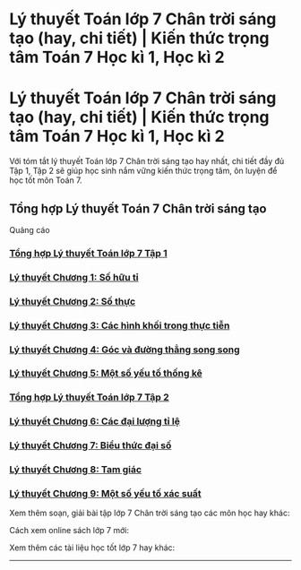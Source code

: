 # Lý thuyết Toán lớp 7 Chân trời sáng tạo (hay, chi tiết) | Kiến thức trọng tâm Toán 7 Học kì 1, Học kì 2

# Lý thuyết Toán lớp 7 Chân trời sáng tạo (hay, chi tiết) | Kiến thức trọng tâm Toán 7 Học kì 1, Học kì 2

Với tóm tắt lý thuyết Toán lớp 7 Chân trời sáng tạo hay nhất, chi tiết đầy đủ Tập 1, Tập 2 sẽ giúp học sinh nắm vững kiến thức trọng tâm, ôn luyện để học tốt môn Toán 7.

## Tổng hợp Lý thuyết Toán 7 Chân trời sáng tạo

Quảng cáo

### [**Tổng hợp Lý thuyết Toán lớp 7 Tập 1**](https://vietjack.com/toan-7-ct/ly-thuyet-toan-lop-7-tap-1-chan-troi.jsp)

### [**Lý thuyết Chương 1: Số hữu tỉ**](https://vietjack.com/toan-7-ct/ly-thuyet-chuong-1-so-huu-ti.jsp)

### [**Lý thuyết Chương 2: Số thực**](https://vietjack.com/toan-7-ct/ly-thuyet-chuong-2-so-thuc.jsp)

### [**Lý thuyết Chương 3: Các hình khối trong thực tiễn**](https://vietjack.com/toan-7-ct/ly-thuyet-chuong-3-cac-hinh-khoi-trong-thuc-tien.jsp)

### [**Lý thuyết Chương 4: Góc và đường thẳng song song**](https://vietjack.com/toan-7-ct/ly-thuyet-chuong-4-goc-va-duong-thang-song-song.jsp)

### [**Lý thuyết Chương 5: Một số yếu tố thống kê**](https://vietjack.com/toan-7-ct/ly-thuyet-chuong-5-mot-so-yeu-to-thong-ke.jsp)

### [**Tổng hợp Lý thuyết Toán lớp 7 Tập 2**](https://vietjack.com/toan-7-ct/ly-thuyet-toan-lop-7-tap-2-chan-troi.jsp)

### [**Lý thuyết Chương 6: Các đại lượng tỉ lệ**](https://vietjack.com/toan-7-ct/ly-thuyet-chuong-6-cac-dai-luong-ti-le.jsp)

### [**Lý thuyết Chương 7: Biểu thức đại số**](https://vietjack.com/toan-7-ct/ly-thuyet-chuong-7-bieu-thuc-dai-so.jsp)

### [**Lý thuyết Chương 8: Tam giác**](https://vietjack.com/toan-7-ct/ly-thuyet-chuong-8-tam-giac.jsp)

### [**Lý thuyết Chương 9: Một số yếu tố xác suất**](https://vietjack.com/toan-7-ct/ly-thuyet-chuong-9-mot-so-yeu-to-xac-suat.jsp)

Xem thêm soạn, giải bài tập lớp 7 Chân trời sáng tạo các môn học hay khác:

Cách xem online sách lớp 7 mới:

Xem thêm các tài liệu học tốt lớp 7 hay khác:

* * *
